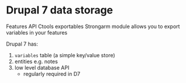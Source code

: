 # Drupal 7 data storage

Features API
Ctools exportables
Strongarm module allows you to export variables in your features

Drupal 7 has:

1. `variables` table (a simple key/value store)
2. entities e.g. notes
3. low level database API
    * regularly required in D7

